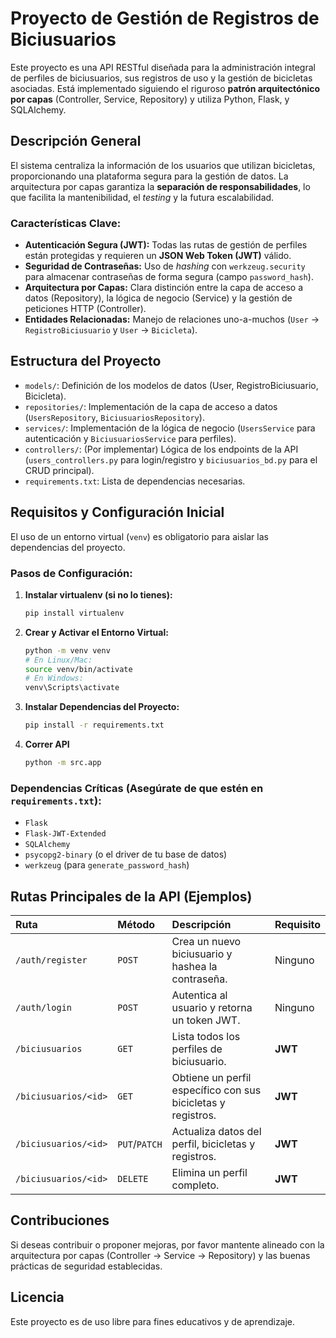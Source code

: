 # Proyecto de Gestión de Registros de Biciusuarios

Este proyecto es una API RESTful diseñada para la administración integral de perfiles de biciusuarios, sus registros de uso y la gestión de bicicletas asociadas. Está implementado siguiendo el riguroso **patrón arquitectónico por capas** (Controller, Service, Repository) y utiliza Python, Flask, y SQLAlchemy.

## Descripción General
El sistema centraliza la información de los usuarios que utilizan bicicletas, proporcionando una plataforma segura para la gestión de datos. La arquitectura por capas garantiza la **separación de responsabilidades**, lo que facilita la mantenibilidad, el *testing* y la futura escalabilidad.

### Características Clave:
- **Autenticación Segura (JWT):** Todas las rutas de gestión de perfiles están protegidas y requieren un **JSON Web Token (JWT)** válido.
- **Seguridad de Contraseñas:** Uso de *hashing* con `werkzeug.security` para almacenar contraseñas de forma segura (campo `password_hash`).
- **Arquitectura por Capas:** Clara distinción entre la capa de acceso a datos (Repository), la lógica de negocio (Service) y la gestión de peticiones HTTP (Controller).
- **Entidades Relacionadas:** Manejo de relaciones uno-a-muchos (`User` -> `RegistroBiciusuario` y `User` -> `Bicicleta`).

## Estructura del Proyecto
- `models/`: Definición de los modelos de datos (User, RegistroBiciusuario, Bicicleta).
- `repositories/`: Implementación de la capa de acceso a datos (`UsersRepository`, `BiciusuariosRepository`).
- `services/`: Implementación de la lógica de negocio (`UsersService` para autenticación y `BiciusuariosService` para perfiles).
- `controllers/`: (Por implementar) Lógica de los endpoints de la API (`users_controllers.py` para login/registro y `biciusuarios_bd.py` para el CRUD principal).
- `requirements.txt`: Lista de dependencias necesarias.

## Requisitos y Configuración Inicial

El uso de un entorno virtual (`venv`) es obligatorio para aislar las dependencias del proyecto.

### Pasos de Configuración:

1.  **Instalar virtualenv (si no lo tienes):**
    ```bash
    pip install virtualenv
    ```

2.  **Crear y Activar el Entorno Virtual:**
    ```bash
    python -m venv venv
    # En Linux/Mac:
    source venv/bin/activate
    # En Windows:
    venv\Scripts\activate
    ```

3.  **Instalar Dependencias del Proyecto:**
    ```bash
    pip install -r requirements.txt
    ```

4.  **Correr API**
    ```bash
    python -m src.app
    ```

### Dependencias Críticas (Asegúrate de que estén en `requirements.txt`):
- `Flask`
- `Flask-JWT-Extended`
- `SQLAlchemy`
- `psycopg2-binary` (o el driver de tu base de datos)
- `werkzeug` (para `generate_password_hash`)

## Rutas Principales de la API (Ejemplos)

| Ruta | Método | Descripción | Requisito |
| :--- | :--- | :--- | :--- |
| `/auth/register` | `POST` | Crea un nuevo biciusuario y hashea la contraseña. | Ninguno |
| `/auth/login` | `POST` | Autentica al usuario y retorna un token JWT. | Ninguno |
| `/biciusuarios` | `GET` | Lista todos los perfiles de biciusuario. | **JWT** |
| `/biciusuarios/<id>` | `GET` | Obtiene un perfil específico con sus bicicletas y registros. | **JWT** |
| `/biciusuarios/<id>` | `PUT`/`PATCH`| Actualiza datos del perfil, bicicletas y registros. | **JWT** |
| `/biciusuarios/<id>` | `DELETE` | Elimina un perfil completo. | **JWT** |

## Contribuciones
Si deseas contribuir o proponer mejoras, por favor mantente alineado con la arquitectura por capas (Controller -> Service -> Repository) y las buenas prácticas de seguridad establecidas.

## Licencia
Este proyecto es de uso libre para fines educativos y de aprendizaje.